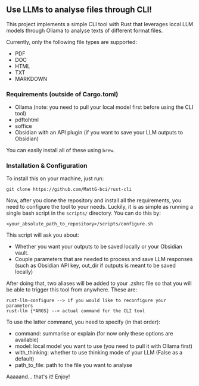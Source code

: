 ## Use LLMs to analyse files through CLI!

This project implements a simple CLI tool with Rust that leverages local LLM models 
through Ollama to analyse texts of different format files.

Currently, only the following file types are supported:
* PDF
* DOC
* HTML
* TXT
* MARKDOWN

### Requirements (outside of Cargo.toml)

* Ollama (note: you need to pull your local model first before using the CLI tool)
* pdftohtml
* soffice
* Obsidian with an API plugin (if you want to save your LLM outputs to Obsidian)

You can easily install all of these using `brew`.

### Installation & Configuration

To install this on your machine, just run:

```
git clone https://github.com/MattG-bci/rust-cli
```

Now, after you clone the repository and install all the requirements, you need to
configure the tool to your needs. Luckily, it is as simple as running a single bash
script in the `scripts/` directory. You can do this by:

```
<your_absolute_path_to_repository>/scripts/configure.sh
```

This script will ask you about:

* Whether you want your outputs to be saved locally or your Obsidian vault.
* Couple parameters that are needed to process and save LLM responses (such as Obsidian API key, out_dir if outputs is meant to be saved locally)

After doing that, two aliases will be added to your .zshrc file so that you will be able to trigger this tool from anywhere.
These are:

````
rust-llm-configure --> if you would like to reconfigure your parameters
rust-llm {*ARGS} --> actual command for the CLI tool
````

To use the latter command, you need to specify (in that order):
* command: summarise or explain (for now only these options are available)
* model: local model you want to use (you need to pull it with Ollama first)
* with_thinking: whether to use thinking mode of your LLM (False as a default)
* path_to_file: path to the file you want to analyse

Aaaaand... that's it! Enjoy!
